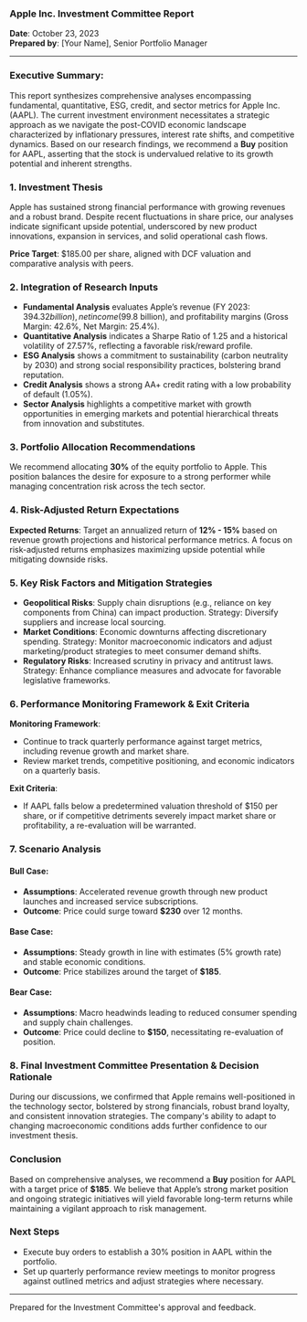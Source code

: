 ### Apple Inc. Investment Committee Report  
**Date**: October 23, 2023  
**Prepared by**: [Your Name], Senior Portfolio Manager  

---

### Executive Summary:  
This report synthesizes comprehensive analyses encompassing fundamental, quantitative, ESG, credit, and sector metrics for Apple Inc. (AAPL). The current investment environment necessitates a strategic approach as we navigate the post-COVID economic landscape characterized by inflationary pressures, interest rate shifts, and competitive dynamics. Based on our research findings, we recommend a **Buy** position for AAPL, asserting that the stock is undervalued relative to its growth potential and inherent strengths.

### 1. Investment Thesis
Apple has sustained strong financial performance with growing revenues and a robust brand. Despite recent fluctuations in share price, our analyses indicate significant upside potential, underscored by new product innovations, expansion in services, and solid operational cash flows.

**Price Target**: $185.00 per share, aligned with DCF valuation and comparative analysis with peers.

### 2. Integration of Research Inputs  
- **Fundamental Analysis** evaluates Apple’s revenue (FY 2023: $394.32 billion), net income ($99.8 billion), and profitability margins (Gross Margin: 42.6%, Net Margin: 25.4%).  
- **Quantitative Analysis** indicates a Sharpe Ratio of 1.25 and a historical volatility of 27.57%, reflecting a favorable risk/reward profile.  
- **ESG Analysis** shows a commitment to sustainability (carbon neutrality by 2030) and strong social responsibility practices, bolstering brand reputation.  
- **Credit Analysis** shows a strong AA+ credit rating with a low probability of default (1.05%).  
- **Sector Analysis** highlights a competitive market with growth opportunities in emerging markets and potential hierarchical threats from innovation and substitutes.

### 3. Portfolio Allocation Recommendations  
We recommend allocating **30%** of the equity portfolio to Apple. This position balances the desire for exposure to a strong performer while managing concentration risk across the tech sector.

### 4. Risk-Adjusted Return Expectations  
**Expected Returns**: Target an annualized return of **12% - 15%** based on revenue growth projections and historical performance metrics. A focus on risk-adjusted returns emphasizes maximizing upside potential while mitigating downside risks.

### 5. Key Risk Factors and Mitigation Strategies  
- **Geopolitical Risks**: Supply chain disruptions (e.g., reliance on key components from China) can impact production. Strategy: Diversify suppliers and increase local sourcing.  
- **Market Conditions**: Economic downturns affecting discretionary spending. Strategy: Monitor macroeconomic indicators and adjust marketing/product strategies to meet consumer demand shifts.  
- **Regulatory Risks**: Increased scrutiny in privacy and antitrust laws. Strategy: Enhance compliance measures and advocate for favorable legislative frameworks.

### 6. Performance Monitoring Framework & Exit Criteria  
**Monitoring Framework**:  
- Continue to track quarterly performance against target metrics, including revenue growth and market share.  
- Review market trends, competitive positioning, and economic indicators on a quarterly basis.

**Exit Criteria**:  
- If AAPL falls below a predetermined valuation threshold of $150 per share, or if competitive detriments severely impact market share or profitability, a re-evaluation will be warranted.

### 7. Scenario Analysis  
#### Bull Case:  
- **Assumptions**: Accelerated revenue growth through new product launches and increased service subscriptions.   
- **Outcome**: Price could surge toward **$230** over 12 months.

#### Base Case:  
- **Assumptions**: Steady growth in line with estimates (5% growth rate) and stable economic conditions.   
- **Outcome**: Price stabilizes around the target of **$185**.

#### Bear Case:  
- **Assumptions**: Macro headwinds leading to reduced consumer spending and supply chain challenges.  
- **Outcome**: Price could decline to **$150**, necessitating re-evaluation of position.

### 8. Final Investment Committee Presentation & Decision Rationale  
During our discussions, we confirmed that Apple remains well-positioned in the technology sector, bolstered by strong financials, robust brand loyalty, and consistent innovation strategies. The company's ability to adapt to changing macroeconomic conditions adds further confidence to our investment thesis.

### Conclusion  
Based on comprehensive analyses, we recommend a **Buy** position for AAPL with a target price of **$185**. We believe that Apple’s strong market position and ongoing strategic initiatives will yield favorable long-term returns while maintaining a vigilant approach to risk management. 

### Next Steps  
- Execute buy orders to establish a 30% position in AAPL within the portfolio.  
- Set up quarterly performance review meetings to monitor progress against outlined metrics and adjust strategies where necessary.

---  
Prepared for the Investment Committee's approval and feedback.